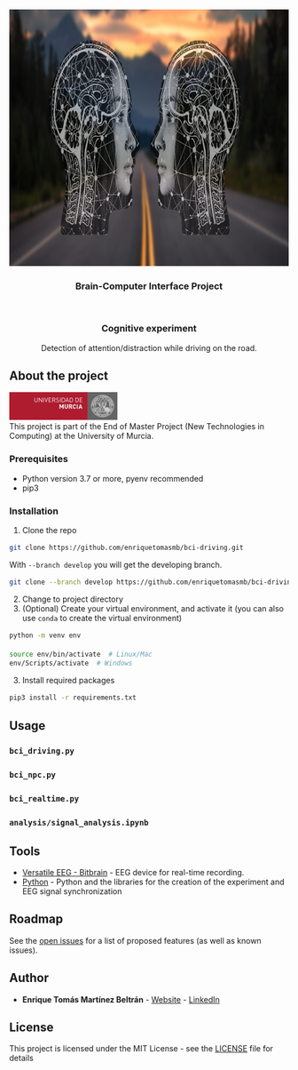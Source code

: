 <!-- PROJECT LOGO -->
<br>
<p align="center">
  <a href="https://github.com/enriquetomasmb/bci-driving">
    <img src="experiments/bci-driving.png" alt="BCI" width="943" height="462">
  </a>
  <h3 align="center">Brain-Computer Interface Project</h3>
  <br>
  <h3 align="center">Cognitive experiment</h3>

  <p align="center">
    Detection of attention/distraction while driving on the road.
    <br>
  </p>
</p>

## About the project

<a href="https://um.es">
  <img src="experiments/umu.jpg" alt="BCI" width="195" height="50">
</a>
<br>
This project is part of the End of Master Project (New Technologies in Computing) at the University of Murcia.

### Prerequisites

* Python version 3.7 or more, pyenv recommended
* pip3

### Installation

1. Clone the repo
```sh
git clone https://github.com/enriquetomasmb/bci-driving.git
```
With ```--branch develop``` you will get the developing branch.
```sh
git clone --branch develop https://github.com/enriquetomasmb/bci-driving.git
```
2. Change to project directory
3. (Optional) Create your virtual environment, and activate it (you can also use ```conda``` to create the virtual environment)
```sh
python -m venv env

source env/bin/activate  # Linux/Mac
env/Scripts/activate  # Windows
```
3. Install required packages
```sh
pip3 install -r requirements.txt
```

## Usage

### ```bci_driving.py```

### ```bci_npc.py```

### ```bci_realtime.py```

### ```analysis/signal_analysis.ipynb```


## Tools

* [Versatile EEG - Bitbrain](https://www.bitbrain.com/neurotechnology-products/semi-dry-eeg/versatile-eeg) -  EEG device for real-time recording.
* [Python](https://www.python.org/) - Python and the libraries for the creation of the experiment and EEG signal synchronization


## Roadmap

See the [open issues](https://github.com/enriquetomasmb/bci-driving/issues) for a list of proposed features (as well as known issues).


## Author

* **Enrique Tomás Martínez Beltrán** - [Website](https://enriquetomasmb.com) - [LinkedIn](https://www.linkedin.com/in/enrique-tomas/)


## License

This project is licensed under the MIT License - see the [LICENSE](LICENSE) file for details

